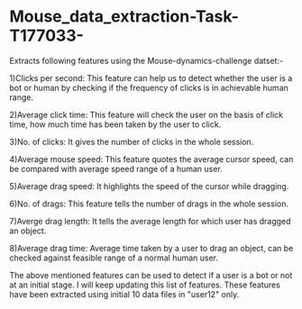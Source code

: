 # Mouse_data_extraction-Task-T177033-
Extracts following features using the Mouse-dynamics-challenge datset:-

1)Clicks per second: This feature can help us to detect whether the user is a bot or human by checking if the frequency of clicks is in achievable human range.

2)Average click time: This feature will check the user on the basis of click time, how much time has been taken by the user to click.

3)No. of clicks: It gives the number of clicks in the whole session.

4)Average mouse speed: This feature quotes the average cursor speed, can be compared with average speed range of a human user.

5)Average drag speed: It highlights the speed of the cursor while dragging.

6)No. of drags: This feature tells the number of drags in the whole session.

7)Averge drag length: It tells the average length for which user has dragged an object.

8)Average drag time: Average time taken by a user to drag an object, can be checked against feasible range of a normal human user.
 
The above mentioned features can be used to detect if a user is a bot or not at an initial stage. I will keep updating this list of features. These features have been extracted using initial 10 data files in "user12" only.
